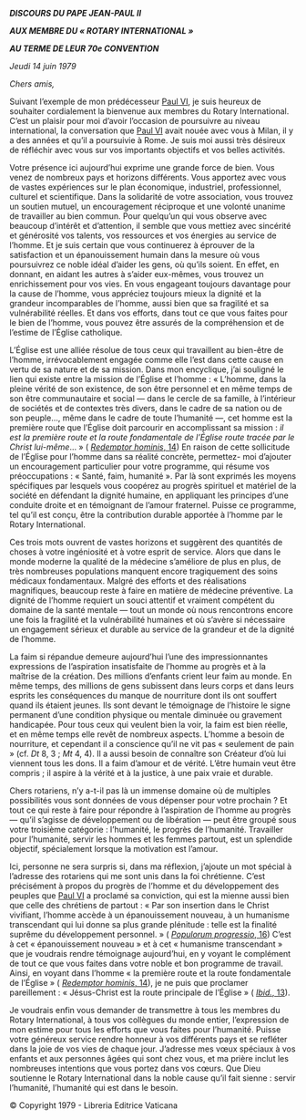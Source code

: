 ***DISCOURS DU PAPE JEAN-PAUL II***

***AUX MEMBRE DU « ROTARY INTERNATIONAL »***

***AU TERME DE LEUR 70e CONVENTION***

*Jeudi 14 juin 1979*

*Chers amis,*

Suivant l’exemple de mon prédécesseur [Paul VI](http://www.vatican.va/holy_father/paul_vi/index_fr.htm), je suis heureux de souhaiter cordialement la bienvenue aux membres du Rotary International. C’est un plaisir pour moi d’avoir l’occasion de poursuivre au niveau international, la conversation que [Paul VI](http://www.vatican.va/holy_father/paul_vi/index_fr.htm) avait nouée avec vous à Milan, il y a des années et qu’il a poursuivie à Rome. Je suis moi aussi très désireux de réfléchir avec vous sur vos importants objectifs et vos belles activités.

Votre présence ici aujourd’hui exprime une grande force de bien. Vous venez de nombreux pays et horizons différents. Vous apportez avec vous de vastes expériences sur le plan économique, industriel, professionnel, culturel et scientifique. Dans la solidarité de votre association, vous trouvez un soutien mutuel, un encouragement réciproque et une volonté unanime de travailler au bien commun. Pour quelqu’un qui vous observe avec beaucoup d’intérêt et d’attention, il semble que vous mettiez avec sincérité et générosité vos talents, vos ressources et vos énergies au service de l’homme. Et je suis certain que vous continuerez à éprouver de la satisfaction et un épanouissement humain dans la mesure où vous poursuivrez ce noble idéal d’aider les gens, où qu’ils soient. En effet, en donnant, en aidant les autres à s’aider eux-mêmes, vous trouvez un enrichissement pour vos vies. En vous engageant toujours davantage pour la cause de l’homme, vous appréciez toujours mieux la dignité et la grandeur incomparables de l’homme, aussi bien que sa fragilité et sa vulnérabilité réelles. Et dans vos efforts, dans tout ce que vous faites pour le bien de l’homme, vous pouvez être assurés de la compréhension et de l’estime de l’Église catholique.

L’Église est une alliée résolue de tous ceux qui travaillent au bien-être de l’homme, irrévocablement engagée comme elle l’est dans cette cause en vertu de sa nature et de sa mission. Dans mon encyclique, j’ai souligné le lien qui existe entre la mission de l’Église et l’homme : « L’homme, dans la pleine vérité de son existence, de son être personnel et en même temps de son être communautaire et social — dans le cercle de sa famille, à l’intérieur de sociétés et de contextes très divers, dans le cadre de sa nation ou de son peuple…, même dans le cadre de toute l’humanité —, cet homme est la première route que l’Église doit parcourir en accomplissant sa mission : *il est la première route et la route fondamentale de l’Église route tracée par le Christ lui-même*… » ( [*Redemptor hominis*, 14](http://www.vatican.va/edocs/FRA0077/__P4.HTM)) En raison de cette sollicitude de l’Église pour l’homme dans sa réalité concrète, permettez- moi d’ajouter un encouragement particulier pour votre programme, qui résume vos préoccupations : « Santé, faim, humanité ». Par là sont exprimés les moyens spécifiques par lesquels vous coopérez au progrès spirituel et matériel de la société en défendant la dignité humaine, en appliquant les principes d’une conduite droite et en témoignant de l’amour fraternel. Puisse ce programme, tel qu’il est conçu, être la contribution durable apportée à l’homme par le Rotary International.

Ces trois mots ouvrent de vastes horizons et suggèrent des quantités de choses à votre ingéniosité et à votre esprit de service. Alors que dans le monde moderne la qualité de la médecine s’améliore de plus en plus, de très nombreuses populations manquent encore tragiquement des soins médicaux fondamentaux. Malgré des efforts et des réalisations magnifiques, beaucoup reste à faire en matière de médecine préventive. La dignité de l’homme requiert un souci attentif et vraiment compétent du domaine de la santé mentale — tout un monde où nous rencontrons encore une fois la fragilité et la vulnérabilité humaines et où s’avère si nécessaire un engagement sérieux et durable au service de la grandeur et de la dignité de l’homme.

La faim si répandue demeure aujourd’hui l’une des impressionnantes expressions de l’aspiration insatisfaite de l’homme au progrès et à la maîtrise de la création. Des millions d’enfants crient leur faim au monde. En même temps, des millions de gens subissent dans leurs corps et dans leurs esprits les conséquences du manque de nourriture dont ils ont souffert quand ils étaient jeunes. Ils sont devant le témoignage de l’histoire le signe permanent d’une condition physique ou mentale diminuée ou gravement handicapée. Pour tous ceux qui veulent bien la voir, la faim est bien réelle, et en même temps elle revêt de nombreux aspects. L’homme a besoin de nourriture, et cependant il a conscience qu’il ne vit pas « seulement de pain » (cf. *Dt* 8, 3 ; *Mt* 4, 4). Il a aussi besoin de connaître son Créateur d’où lui viennent tous les dons. Il a faim d’amour et de vérité. L’être humain veut être compris ; il aspire à la vérité et à la justice, à une paix vraie et durable.

Chers rotariens, n’y a-t-il pas là un immense domaine où de multiples possibilités vous sont données de vous dépenser pour votre prochain ? Et tout ce qui reste à faire pour répondre à l’aspiration de l’homme au progrès — qu’il s’agisse de développement ou de libération — peut être groupé sous votre troisième catégorie : l’humanité, le progrès de l’humanité. Travailler pour l’humanité, servir les hommes et les femmes partout, est un splendide objectif, spécialement lorsque la motivation est l’amour.

Ici, personne ne sera surpris si, dans ma réflexion, j’ajoute un mot spécial à l’adresse des rotariens qui me sont unis dans la foi chrétienne. C’est précisément à propos du progrès de l’homme et du développement des peuples que [Paul VI](http://www.vatican.va/holy_father/paul_vi/index_fr.htm) a proclamé sa conviction, qui est la mienne aussi bien que celle des chrétiens de partout : « Par son insertion dans le Christ vivifiant, l’homme accède à un épanouissement nouveau, à un humanisme transcendant qui lui donne sa plus grande plénitude : telle est la finalité suprême du développement personnel. » ( [*Populorum progressio*, 16](http://www.vatican.va/holy_father/paul_vi/encyclicals/documents/hf_p-vi_enc_26031967_populorum_fr.html)) C’est à cet « épanouissement nouveau » et à cet « humanisme transcendant » que je voudrais rendre témoignage aujourd’hui, en y voyant le complément de tout ce que vous faites dans votre noble et bon programme de travail. Ainsi, en voyant dans l’homme « la première route et la route fondamentale de l’Église » ( [*Redemptor hominis*, 14](http://www.vatican.va/edocs/FRA0077/__P4.HTM)), je ne puis que proclamer pareillement : « Jésus-Christ est la route principale de l’Église » ( [*Ibid.*, 13](http://www.vatican.va/edocs/FRA0077/__P4.HTM)).

Je voudrais enfin vous demander de transmettre à tous les membres du Rotary International, à tous vos collègues du monde entier, l’expression de mon estime pour tous les efforts que vous faites pour l’humanité. Puisse votre généreux service rendre honneur à vos différents pays et se refléter dans la joie de vos vies de chaque jour. J’adresse mes vœux spéciaux à vos enfants et aux personnes âgées qui sont chez vous, et ma prière inclut les nombreuses intentions que vous portez dans vos cœurs. Que Dieu soutienne le Rotary International dans la noble cause qu’il fait sienne : servir l’humanité, l’humanité qui est dans le besoin.

© Copyright 1979 - Libreria Editrice Vaticana